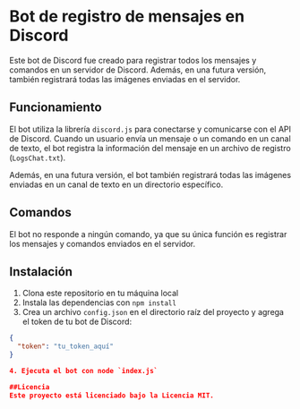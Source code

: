 # Bot de registro de mensajes en Discord

Este bot de Discord fue creado para registrar todos los mensajes y comandos en un servidor de Discord. Además, en una futura versión, también registrará todas las imágenes enviadas en el servidor.

## Funcionamiento

El bot utiliza la librería `discord.js` para conectarse y comunicarse con el API de Discord. Cuando un usuario envía un mensaje o un comando en un canal de texto, el bot registra la información del mensaje en un archivo de registro (`LogsChat.txt`). 

Además, en una futura versión, el bot también registrará todas las imágenes enviadas en un canal de texto en un directorio específico.

## Comandos

El bot no responde a ningún comando, ya que su única función es registrar los mensajes y comandos enviados en el servidor.

## Instalación

1. Clona este repositorio en tu máquina local
2. Instala las dependencias con `npm install`
3. Crea un archivo `config.json` en el directorio raíz del proyecto y agrega el token de tu bot de Discord:

```json
{
  "token": "tu_token_aquí"
}

4. Ejecuta el bot con node `index.js`

##Licencia
Este proyecto está licenciado bajo la Licencia MIT.

